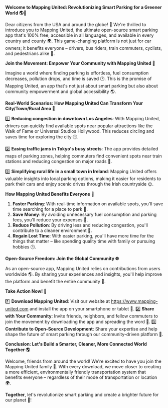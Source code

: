**Welcome to Mapping United: Revolutionizing Smart Parking for a Greener World 🌎🚗**

Dear citizens from the USA and around the globe! 👋 We're thrilled to introduce you to Mapping United, the ultimate open-source smart parking app that's 100% free, accessible in all languages, and available in every country and county 🌍. This game-changing platform is not just for car owners; it benefits everyone – drivers, bus riders, train commuters, cyclists, and pedestrians alike 👣.

**Join the Movement: Empower Your Community with Mapping United 💪**

Imagine a world where finding parking is effortless, fuel consumption decreases, pollution drops, and time is saved 🕒. This is the promise of Mapping United, an app that's not just about smart parking but also about community empowerment and global accessibility 🌎.

**Real-World Scenarios: How Mapping United Can Transform Your City/Town/Rural Area 🚨**

1️⃣ **Reducing congestion in downtown Los Angeles**: With Mapping United, drivers can quickly find available spots near popular attractions like the Walk of Fame or Universal Studios Hollywood. This reduces circling and saves time for exploring the city 🕒.

2️⃣ **Easing traffic jams in Tokyo's busy streets**: The app provides detailed maps of parking zones, helping commuters find convenient spots near train stations and reducing congestion on major roads 🚂.

3️⃣ **Simplifying rural life in a small town in Ireland**: Mapping United offers valuable insights into local parking options, making it easier for residents to park their cars and enjoy scenic drives through the Irish countryside 🌞.

**How Mapping United Benefits Everyone 👥**

1. **Faster Parking**: With real-time information on available spots, you'll save time searching for a place to park 💪.
2. **Save Money**: By avoiding unnecessary fuel consumption and parking fees, you'll reduce your expenses 🤑.
3. **Reduce Pollution**: By driving less and reducing congestion, you'll contribute to a cleaner environment 🌿.
4. **Regain Lost Time**: With easier parking, you'll have more time for the things that matter – like spending quality time with family or pursuing hobbies 🕒.

**Open-Source Freedom: Join the Global Community 🌐**

As an open-source app, Mapping United relies on contributions from users worldwide 🌎. By sharing your experiences and insights, you'll help improve the platform and benefit the entire community 🤝.

**Take Action Now! 🚀**

1️⃣ **Download Mapping United**: Visit our website at https://www.mapping-united.com and install the app on your smartphone or tablet 📲.
2️⃣ **Share with Your Community**: Invite friends, neighbors, and fellow commuters to join the movement by downloading the app and spreading the word 📢.
3️⃣ **Contribute to Open-Source Development**: Share your expertise and help shape the future of smart parking through our community-driven platform 🤝.

**Conclusion: Let's Build a Smarter, Cleaner, More Connected World Together 🌎**

Welcome, friends from around the world! We're excited to have you join the Mapping United family 👫. With every download, we move closer to creating a more efficient, environmentally friendly transportation system that benefits everyone – regardless of their mode of transportation or location 🌍.

**Together**, let's revolutionize smart parking and create a brighter future for our planet 🌟!